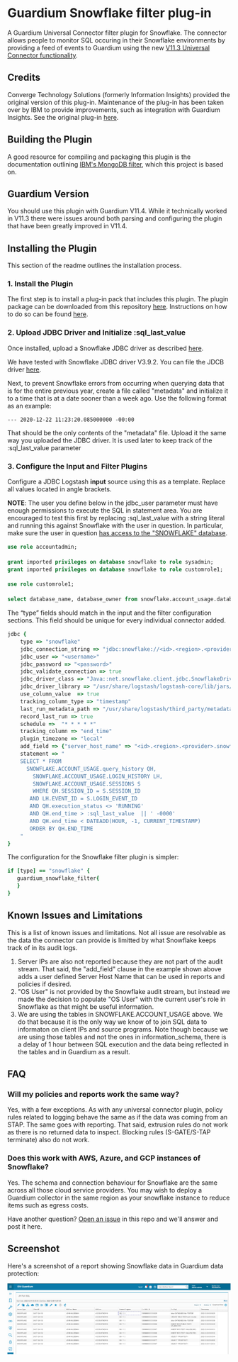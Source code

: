# Guardium Snowflake filter plug-in
A Guardium Universal Connector filter plugin for Snowflake. The connector allows people to
monitor SQL occuring in their Snowflake environments by providing a feed of events to
Guardium using the new [V11.3 Universal Connector functionality](https://www.ibm.com/support/knowledgecenter/SSMPHH_11.3.0/com.ibm.guardium.doc.stap/guc/g_universal_connector.html).

## Credits
Converge Technology Solutions (formerly Information Insights) provided the original version of this plug-in. Maintenance of the plug-in has been taken over by IBM to provide improvements, such as integration with Guardium Insights. See the original plug-in [here](https://github.com/infoinsights/guardium-snowflake-uc-filter).

## Building the Plugin
A good resource for compiling and packaging this plugin is the documentation outlining 
[IBM's MongoDB filter](https://github.com/IBM/logstash-filter-mongodb-guardium), which 
this project is based on.

## Guardium Version
You should use this plugin with Guardium V11.4. While it technically worked in V11.3 there were
issues around both parsing and configuring the plugin that have been greatly improved in V11.4.

## Installing the Plugin
This section of the readme outlines the installation process.

### 1. Install the Plugin
The first step is to install a plug-in pack that includes this plugin. The plugin package can be downloaded from this repository [here](https://github.com/infoinsights/guardium-snowflake-uc-filter/raw/main/logstash-offline-plugins-7.12.1.zip). Instructions on how
to do so can be found [here](https://www.ibm.com/support/knowledgecenter/SSMPHH_11.3.0/com.ibm.guardium.doc.stap/guc/test_filter_guardium.html).

### 2. Upload JDBC Driver and Initialize :sql_last_value
Once installed, upload a Snowflake JDBC driver as described [here](https://www.ibm.com/support/knowledgecenter/SSMPHH_11.3.0/com.ibm.guardium.doc.stap/guc/test_filter_guardium.html).

We have tested with Snowflake JDBC driver V3.9.2. You can file the JDCB driver [here](https://repo1.maven.org/maven2/net/snowflake/snowflake-jdbc/3.9.2/).

Next, to prevent Snowflake errors from occurring when querying data that is for the entire previous year, create 
a file called "metadata" and initialize it to a time that is at a date sooner than a week ago.
Use the following format as an example:
```
--- 2020-12-22 11:23:20.085000000 -00:00
```
That should be the only contents of the "metadata" file. Upload it the same way you uploaded
the JDBC driver. It is used later to keep track of the :sql_last_value parameter

### 3. Configure the Input and Filter Plugins

Configure a JDBC Logstash **input** source using this as a template. Replace all 
values located in angle brackets.

**NOTE**: The user you define below in the jdbc_user parameter must have enough permissions to execute the SQL in statement area.
You are encouraged to test this first by replacing :sql_last_value with a string literal and running
this against Snowflake with the user in question. In particular, make sure the user in question [has access
to the "SNOWFLAKE" database](https://docs.snowflake.com/en/sql-reference/account-usage.html#enabling-snowflake-database-usage-for-other-roles).

```sql
use role accountadmin;

grant imported privileges on database snowflake to role sysadmin;
grant imported privileges on database snowflake to role customrole1;

use role customrole1;

select database_name, database_owner from snowflake.account_usage.databases;
```

The “type” fields should match in the input and the filter configuration sections. This field should be unique for every individual connector added.

```ruby
jdbc {
    type => "snowflake"
    jdbc_connection_string => "jdbc:snowflake://<id>.<region>.<provider>.snowflakecomputing.com/?warehouse=<warehouse>&db=<database>"
    jdbc_user => "<username>"
    jdbc_password => "<password>"
    jdbc_validate_connection => true
    jdbc_driver_class => "Java::net.snowflake.client.jdbc.SnowflakeDriver"
    jdbc_driver_library => "/usr/share/logstash/logstash-core/lib/jars/snowflake-jdbc-3.9.2.jar"
    use_column_value  => true
    tracking_column_type => "timestamp"
    last_run_metadata_path => "/usr/share/logstash/third_party/metadata"
    record_last_run => true
    schedule =>  "* * * * *" 
    tracking_column => "end_time"
    plugin_timezone => "local"
    add_field => {"server_host_name" => "<id>.<region>.<provider>.snowflakecomputing.com"}
    statement => "
    SELECT * FROM
      SNOWFLAKE.ACCOUNT_USAGE.query_history QH,
	    SNOWFLAKE.ACCOUNT_USAGE.LOGIN_HISTORY LH,
	    SNOWFLAKE.ACCOUNT_USAGE.SESSIONS S
	    WHERE QH.SESSION_ID = S.SESSION_ID 
       AND LH.EVENT_ID = S.LOGIN_EVENT_ID
       AND QH.execution_status <> 'RUNNING'
       AND QH.end_time > :sql_last_value  || ' -0000'
       AND QH.end_time < DATEADD(HOUR, -1, CURRENT_TIMESTAMP)
       ORDER BY QH.END_TIME
    "
}
```

The configuration for the Snowflake filter plugin is simpler:
```ruby
if [type] == "snowflake" {
   guardium_snowflake_filter{
   }
}
```


## Known Issues and Limitations
This is a list of known issues and limitations. Not all issue are resolvable as the data the connector
can provide is limitted by what Snowflake keeps track of in its audit logs.

1. Server IPs are also not reported because they are not part of the audit stream. That said, the "add_field" clause in the example shown above adds a user defined Server Host Name that can be used in reports and policies if desired.
2. "OS User" is not provided by the Snowflake audit stream, but instead we made the decision to populate "OS User" with the current user's role in Snowflake as that might be useful information.
3. We are using the tables in SNOWFLAKE.ACCOUNT_USAGE above. We do that because it is the only way we know of to join SQL data to informaton on client IPs and source programs. Note though because we are using those tables and not the ones in information_schema, there is a 
delay of 1 hour between SQL execution and the data being reflected in the tables and in Guardium as a result.

## FAQ
### Will my policies and reports work the same way?

Yes, with a few exceptions. As with any universal connector plugin, policy rules related to logging 
behave the same as if the data was coming from an STAP. The same goes with reporting. That said, extrusion
rules do not work as there is no returned data to inspect. Blocking rules (S-GATE/S-TAP terminate) also do 
not work.


### Does this work with AWS, Azure, and GCP instances of Snowflake?

Yes. The schema and connection behaviour for Snowflake are the same across all those cloud service
providers. You may wish to deploy a Guardium collector in the same region as your snowflake instance to
reduce items such as egress costs.

Have another question? [Open an issue](https://github.com/infoinsights/guardium-snowflake-uc-filter/issues) in this repo and we'll answer and post it here.


## Screenshot
Here's a screenshot of a report showing Snowflake data in Guardium data protection:

![Viewing Snowflake data in Guardium Data Protection](Screenshot%202022-12-08%20160128.png)




